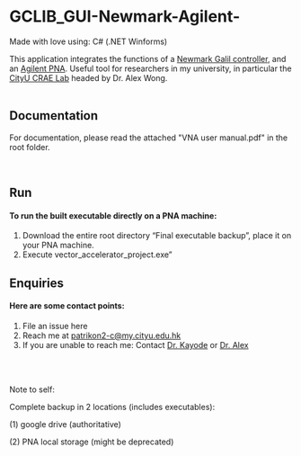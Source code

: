 # GCLIB_GUI-Newmark-Agilent-
Made with love using: C# (.NET Winforms)

This application integrates the functions of a [Newmark Galil controller](https://www.newmarksystems.com/motion-controllers/nsc-g-series/), and an [Agilent PNA](https://www.keysight.com/en/pcx-x205186/pna-network-analyzers-300-khz-to-11-thz?cc=HK&lc=eng). Useful tool for researchers in my university, in particular the [CityU CRAE Lab](http://www.ee.cityu.edu.hk/~amhwong/ "CityU CRAE Lab") headed by Dr. Alex Wong. <br/>
<br/>

## Documentation
For documentation, please read the attached "VNA user manual.pdf" in the root folder. <br/>

<br/>

## Run
#### To run the built executable directly on a PNA machine:
1.	Download the entire root directory “Final executable backup”, place it on your PNA machine. 
2.	Execute vector_accelerator_project.exe”

## Enquiries
#### Here are some contact points:
1. File an issue here
2. Reach me at patrikon2-c@my.cityu.edu.hk
3. If you are unable to reach me: Contact [Dr. Kayode](https://scholar.google.com/citations?user=da14QzsAAAAJ&hl=en) or [Dr. Alex](ee.cityu.edu.hk/~amhwong/) 

<br/>
<br/>

Note to self: 

Complete backup in 2 locations (includes executables):

(1) google drive (authoritative)

(2) PNA local storage (might be deprecated)

